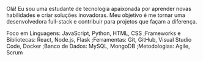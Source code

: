 Olá! Eu sou uma estudante de tecnologia apaixonada por aprender novas habilidades e criar soluções inovadoras. Meu objetivo é me tornar uma desenvolvedora full-stack e contribuir para projetos que façam a diferença.

Foco em
Linguagens: JavaScript, Python, HTML, CSS
;Frameworks e Bibliotecas: React, Node.js, Flask
;Ferramentas: Git, GitHub, Visual Studio Code, Docker
;Banco de Dados: MySQL, MongoDB
;Metodologias: Agile, Scrum

